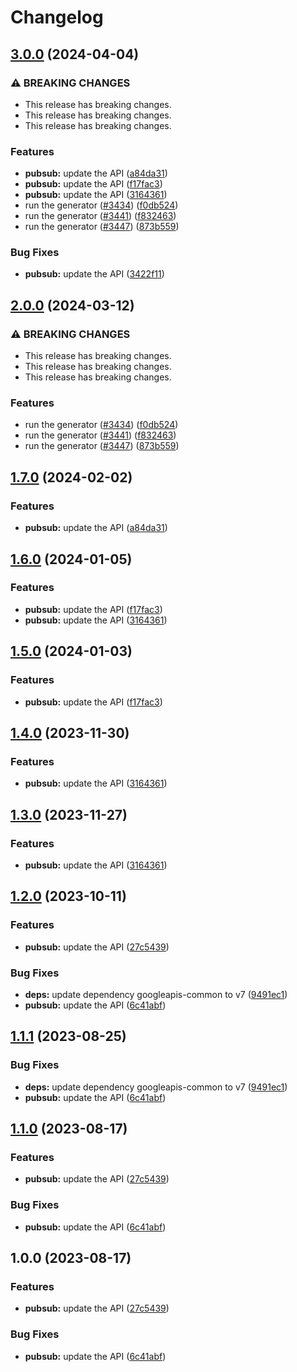# Changelog

## [3.0.0](https://github.com/googleapis/google-api-nodejs-client/compare/pubsub-v2.0.0...pubsub-v3.0.0) (2024-04-04)


### ⚠ BREAKING CHANGES

* This release has breaking changes.
* This release has breaking changes.
* This release has breaking changes.

### Features

* **pubsub:** update the API ([a84da31](https://github.com/googleapis/google-api-nodejs-client/commit/a84da3194bd7984b9ba875905ede4ce56825b929))
* **pubsub:** update the API ([f17fac3](https://github.com/googleapis/google-api-nodejs-client/commit/f17fac34c01770a83a0dbb75aa2b061bb6b5e488))
* **pubsub:** update the API ([3164361](https://github.com/googleapis/google-api-nodejs-client/commit/316436124d31d84ed6869b461d36b02cde7d9872))
* run the generator ([#3434](https://github.com/googleapis/google-api-nodejs-client/issues/3434)) ([f0db524](https://github.com/googleapis/google-api-nodejs-client/commit/f0db524bb26f05cea3dec4c0ed66b496399e3857))
* run the generator ([#3441](https://github.com/googleapis/google-api-nodejs-client/issues/3441)) ([f832463](https://github.com/googleapis/google-api-nodejs-client/commit/f832463312572dc58fe89f9254282982a520d1df))
* run the generator ([#3447](https://github.com/googleapis/google-api-nodejs-client/issues/3447)) ([873b559](https://github.com/googleapis/google-api-nodejs-client/commit/873b55950bcf04db37f08e8a62caa6e4a9b9c487))


### Bug Fixes

* **pubsub:** update the API ([3422f11](https://github.com/googleapis/google-api-nodejs-client/commit/3422f112fba0ff42d6166c38cbff19e0c380bb5d))

## [2.0.0](https://github.com/googleapis/google-api-nodejs-client/compare/pubsub-v1.7.0...pubsub-v2.0.0) (2024-03-12)


### ⚠ BREAKING CHANGES

* This release has breaking changes.
* This release has breaking changes.
* This release has breaking changes.

### Features

* run the generator ([#3434](https://github.com/googleapis/google-api-nodejs-client/issues/3434)) ([f0db524](https://github.com/googleapis/google-api-nodejs-client/commit/f0db524bb26f05cea3dec4c0ed66b496399e3857))
* run the generator ([#3441](https://github.com/googleapis/google-api-nodejs-client/issues/3441)) ([f832463](https://github.com/googleapis/google-api-nodejs-client/commit/f832463312572dc58fe89f9254282982a520d1df))
* run the generator ([#3447](https://github.com/googleapis/google-api-nodejs-client/issues/3447)) ([873b559](https://github.com/googleapis/google-api-nodejs-client/commit/873b55950bcf04db37f08e8a62caa6e4a9b9c487))

## [1.7.0](https://github.com/googleapis/google-api-nodejs-client/compare/pubsub-v1.6.0...pubsub-v1.7.0) (2024-02-02)


### Features

* **pubsub:** update the API ([a84da31](https://github.com/googleapis/google-api-nodejs-client/commit/a84da3194bd7984b9ba875905ede4ce56825b929))

## [1.6.0](https://github.com/googleapis/google-api-nodejs-client/compare/pubsub-v1.5.0...pubsub-v1.6.0) (2024-01-05)


### Features

* **pubsub:** update the API ([f17fac3](https://github.com/googleapis/google-api-nodejs-client/commit/f17fac34c01770a83a0dbb75aa2b061bb6b5e488))
* **pubsub:** update the API ([3164361](https://github.com/googleapis/google-api-nodejs-client/commit/316436124d31d84ed6869b461d36b02cde7d9872))

## [1.5.0](https://github.com/googleapis/google-api-nodejs-client/compare/pubsub-v1.4.0...pubsub-v1.5.0) (2024-01-03)


### Features

* **pubsub:** update the API ([f17fac3](https://github.com/googleapis/google-api-nodejs-client/commit/f17fac34c01770a83a0dbb75aa2b061bb6b5e488))

## [1.4.0](https://github.com/googleapis/google-api-nodejs-client/compare/pubsub-v1.3.0...pubsub-v1.4.0) (2023-11-30)


### Features

* **pubsub:** update the API ([3164361](https://github.com/googleapis/google-api-nodejs-client/commit/316436124d31d84ed6869b461d36b02cde7d9872))

## [1.3.0](https://github.com/googleapis/google-api-nodejs-client/compare/pubsub-v1.2.0...pubsub-v1.3.0) (2023-11-27)


### Features

* **pubsub:** update the API ([3164361](https://github.com/googleapis/google-api-nodejs-client/commit/316436124d31d84ed6869b461d36b02cde7d9872))

## [1.2.0](https://github.com/googleapis/google-api-nodejs-client/compare/pubsub-v1.1.1...pubsub-v1.2.0) (2023-10-11)


### Features

* **pubsub:** update the API ([27c5439](https://github.com/googleapis/google-api-nodejs-client/commit/27c5439336439b9e590e0f7005d6c4669faad288))


### Bug Fixes

* **deps:** update dependency googleapis-common to v7 ([9491ec1](https://github.com/googleapis/google-api-nodejs-client/commit/9491ec1cdc3c413e7d73edcfcd59cf5c28a7c855))
* **pubsub:** update the API ([6c41abf](https://github.com/googleapis/google-api-nodejs-client/commit/6c41abf474c9b4447f76ad4d73ff7c59eabaa2d7))

## [1.1.1](https://github.com/googleapis/google-api-nodejs-client/compare/pubsub-v1.1.0...pubsub-v1.1.1) (2023-08-25)


### Bug Fixes

* **deps:** update dependency googleapis-common to v7 ([9491ec1](https://github.com/googleapis/google-api-nodejs-client/commit/9491ec1cdc3c413e7d73edcfcd59cf5c28a7c855))
* **pubsub:** update the API ([6c41abf](https://github.com/googleapis/google-api-nodejs-client/commit/6c41abf474c9b4447f76ad4d73ff7c59eabaa2d7))

## [1.1.0](https://github.com/googleapis/google-api-nodejs-client/compare/pubsub-v1.0.0...pubsub-v1.1.0) (2023-08-17)


### Features

* **pubsub:** update the API ([27c5439](https://github.com/googleapis/google-api-nodejs-client/commit/27c5439336439b9e590e0f7005d6c4669faad288))


### Bug Fixes

* **pubsub:** update the API ([6c41abf](https://github.com/googleapis/google-api-nodejs-client/commit/6c41abf474c9b4447f76ad4d73ff7c59eabaa2d7))

## 1.0.0 (2023-08-17)


### Features

* **pubsub:** update the API ([27c5439](https://github.com/googleapis/google-api-nodejs-client/commit/27c5439336439b9e590e0f7005d6c4669faad288))


### Bug Fixes

* **pubsub:** update the API ([6c41abf](https://github.com/googleapis/google-api-nodejs-client/commit/6c41abf474c9b4447f76ad4d73ff7c59eabaa2d7))
